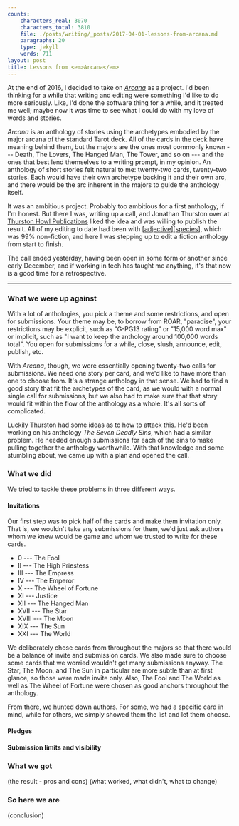 ```yaml
---
counts:
    characters_real: 3070
    characters_total: 3810
    file: ./posts/writing/_posts/2017-04-01-lessons-from-arcana.md
    paragraphs: 20
    type: jekyll
    words: 711
layout: post
title: Lessons from <em>Arcana</em>
---
```


At the end of 2016, I decided to take on [*Arcana*](/anthologies/arcana) as a project. I'd been thinking for a while that writing and editing were something I'd like to do more seriously. Like, I'd done the software thing for a while, and it treated me well; maybe now it was time to see what I could do with my love of words and stories.

*Arcana* is an anthology of stories using the archetypes embodied by the major arcana of the standard Tarot deck. All of the cards in the deck have meaning behind them, but the majors are the ones most commonly known --- Death, The Lovers, The Hanged Man, The Tower, and so on --- and the ones that best lend themselves to a writing prompt, in my opinion. An anthology of short stories felt natural to me: twenty-two cards, twenty-two stories. Each would have their own archetype backing it and their own arc, and there would be the arc inherent in the majors to guide the anthology itself.

It was an ambitious project. Probably too ambitious for a first anthology, if I'm honest. But there I was, writing up a call, and Jonathan Thurston over at [Thurston Howl Publications](https://www.thurstonhowlpublications.com/) liked the idea and was willing to publish the result. All of my editing to date had been with [\[adjective\]\[species\]](http://adjectivespecies.com), which was 99% non-fiction, and here I was stepping up to edit a fiction anthology from start to finish.

The call ended yesterday, having been open in some form or another since early December, and if working in tech has taught me anything, it's that now is a good time for a retrospective.

-----

### What we were up against

With a lot of anthologies, you pick a theme and some restrictions, and open for submissions. Your theme may be, to borrow from ROAR, "paradise", your restrictions may be explicit, such as "G-PG13 rating" or "15,000 word max" or implicit, such as "I want to keep the anthology around 100,000 words total". You open for submissions for a while, close, slush, announce, edit, publish, etc.

With *Arcana*, though, we were essentially opening twenty-two calls for submissions. We need one story per card, and we'd like to have more than one to choose from. It's a strange anthology in that sense. We had to find a good story that fit the archetypes of the card, as we would with a normal single call for submissions, but we also had to make sure that that story would fit within the flow of the anthology as a whole. It's all sorts of complicated.

Luckily Thurston had some ideas as to how to attack this. He'd been working on his anthology *The Seven Deadly Sins*, which had a similar problem. He needed enough submissions for each of the sins to make pulling together the anthology worthwhile. With that knowledge and some stumbling about, we came up with a plan and opened the call.

### What we did

We tried to tackle these problems in three different ways.

#### Invitations

Our first step was to pick half of the cards and make them invitation only. That is, we wouldn't take any submissions for them, we'd just ask authors whom we knew would be game and whom we trusted to write for these cards.

* 0 --- The Fool
* II --- The High Priestess
* III --- The Empress
* IV --- The Emperor
* X --- The Wheel of Fortune
* XI --- Justice
* XII --- The Hanged Man
* XVII --- The Star
* XVIII --- The Moon
* XIX --- The Sun
* XXI --- The World

We deliberately chose cards from throughout the majors so that there would be a balance of invite and submission cards. We also made sure to choose some cards that we worried wouldn't get many submissions anyway. The Star, The Moon, and The Sun in particular are more subtle than at first glance, so those were made invite only. Also, The Fool and The World as well as The Wheel of Fortune were chosen as good anchors throughout the anthology.

From there, we hunted down authors. For some, we had a specific card in mind, while for others, we simply showed them the list and let them choose.

#### Pledges

#### Submission limits and visibility

### What we got
(the result - pros and cons)
(what worked, what didn't, what to change)

### So here we are
(conclusion)
